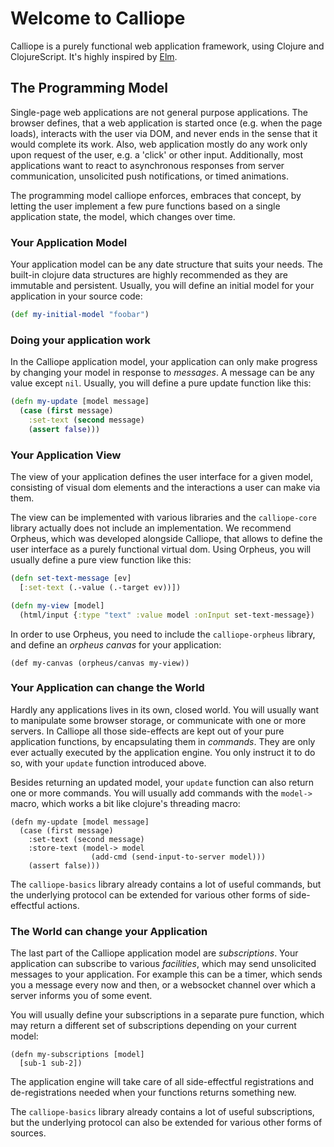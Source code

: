# Welcome to Calliope

Calliope is a purely functional web application framework, using Clojure and ClojureScript.
It's highly inspired by [Elm](http://elm-lang.org/).

## The Programming Model

Single-page web applications are not general purpose applications. The browser defines, that a web application is started once (e.g. when the page loads), interacts with the user via DOM, and never ends in the sense that it would complete its work. Also, web application mostly do any work only upon request of the user, e.g. a 'click' or other input. Additionally, most applications want to react to asynchronous responses from server communication, unsolicited push notifications, or timed animations.

The programming model calliope enforces, embraces that concept, by letting the user implement a few pure functions based on a single application state, the model, which changes over time.

### Your Application Model

Your application model can be any date structure that suits your needs. The built-in clojure data structures are highly recommended as they are immutable and persistent. Usually, you will define an initial model for your application in your source code:

```clj
(def my-initial-model "foobar")
```

### Doing your application work

In the Calliope application model, your application can only make progress by changing your model in response to *messages*. A message can be any value except `nil`. Usually, you will define a pure update function like this:

```clj
(defn my-update [model message]
  (case (first message)
    :set-text (second message)
    (assert false)))
```

### Your Application View

The view of your application defines the user interface for a given model, consisting of visual dom elements and the interactions a user can make via them.

The view can be implemented with various libraries and the `calliope-core` library actually does not include an implementation. We recommend Orpheus, which was developed alongside Calliope, that allows to define the user interface as a purely functional virtual dom. Using Orpheus, you will usually define a pure view function like this:

```clj
(defn set-text-message [ev]
  [:set-text (.-value (.-target ev))])

(defn my-view [model]
  (html/input {:type "text" :value model :onInput set-text-message})
```

In order to use Orpheus, you need to include the `calliope-orpheus` library, and define an *orpheus canvas* for your application:

```
(def my-canvas (orpheus/canvas my-view))
```

### Your Application can change the World

Hardly any applications lives in its own, closed world. You will usually want to manipulate some browser storage, or communicate with one or more servers. In Calliope all those side-effects are kept out of your pure application functions, by encapsulating them in *commands*. They are only ever actually executed by the application engine. You only instruct it to do so, with your `update` function introduced above.

Besides returning an updated model, your `update` function can also return one or more commands. You will usually add commands with the `model->` macro, which works a bit like clojure's threading macro:

```
(defn my-update [model message]
  (case (first message)
    :set-text (second message)
    :store-text (model-> model
                  (add-cmd (send-input-to-server model)))
    (assert false)))
```

The `calliope-basics` library already contains a lot of useful commands, but the underlying protocol can be extended for various other forms of side-effectful actions.

### The World can change your Application

The last part of the Calliope application model are *subscriptions*. Your application can subscribe to various *facilities*, which may send unsolicited messages to your application. For example this can be a timer, which sends you a message every now and then, or a websocket channel over which a server informs you of some event.

You will usually define your subscriptions in a separate pure function, which may return a different set of subscriptions depending on your current model:

```
(defn my-subscriptions [model]
  [sub-1 sub-2])
```

The application engine will take care of all side-effectful registrations and de-registrations needed when your functions returns something new.

The `calliope-basics` library already contains a lot of useful subscriptions, but the underlying protocol can also be extended for various other forms of sources.
